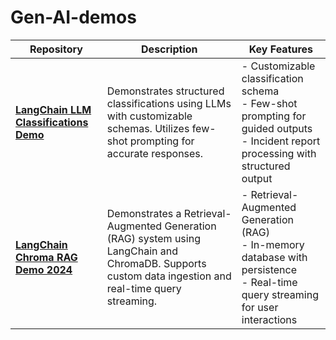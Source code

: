 # Gen-AI-demos



| Repository | Description | Key Features |
|------------|-------------|--------------|
| **[LangChain LLM Classifications Demo](https://github.com/Danielskry/LangChain-LLM-classifications-demo)** | Demonstrates structured classifications using LLMs with customizable schemas. Utilizes few-shot prompting for accurate responses. | - Customizable classification schema <br> - Few-shot prompting for guided outputs <br> - Incident report processing with structured output |
| **[LangChain Chroma RAG Demo 2024](https://github.com/Danielskry/LangChain-Chroma-RAG-demo-2024)** | Demonstrates a Retrieval-Augmented Generation (RAG) system using LangChain and ChromaDB. Supports custom data ingestion and real-time query streaming. | - Retrieval-Augmented Generation (RAG) <br> - In-memory database with persistence <br> - Real-time query streaming for user interactions |
